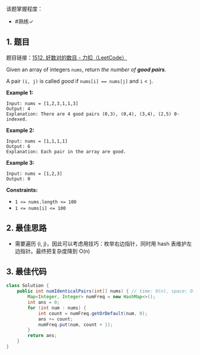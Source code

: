 
该题掌握程度：
- #熟练✓

## 1. 题目
题目链接：[1512. 好数对的数目 - 力扣（LeetCode）](https://leetcode.cn/problems/number-of-good-pairs/description/)

Given an array of integers `nums`, return *the number of **good pairs***.

A pair `(i, j)` is called *good* if `nums[i] == nums[j]` and `i` < `j`.

 

**Example 1:**

```
Input: nums = [1,2,3,1,1,3]
Output: 4
Explanation: There are 4 good pairs (0,3), (0,4), (3,4), (2,5) 0-indexed.
```

**Example 2:**

```
Input: nums = [1,1,1,1]
Output: 6
Explanation: Each pair in the array are good.
```

**Example 3:**

```
Input: nums = [1,2,3]
Output: 0
```

 

**Constraints:**

- `1 <= nums.length <= 100`
- `1 <= nums[i] <= 100`



















## 2. 最佳思路

- 需要遍历 (i, j)，因此可以考虑用技巧：枚举右边指针，同时用 hash 表维护左边指针。最终把复杂度降到 O(n)


## 3. 最佳代码

```java
class Solution {
    public int numIdenticalPairs(int[] nums) { // time: O(n), space: O(n)
        Map<Integer, Integer> numFreq = new HashMap<>();
        int ans = 0;
        for (int num : nums) {
            int count = numFreq.getOrDefault(num, 0);
            ans += count;
            numFreq.put(num, count + 1);
        }
        return ans;
    }
}
```

